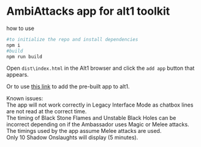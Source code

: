 # AmbiAttacks app for alt1 toolkit

how to use
```sh
#to initialize the repo and install dependencies
npm i
#build
npm run build
```

Open `dist\index.html` in the Alt1 browser and click the `add app` button that appears.

Or to use [this link](alt1://addapp/https://robert-571.github.io/appconfig.json) to add the pre-built app to alt1.

Known issues:<br/>
The app will not work correctly in Legacy Interface Mode as chatbox lines are not read at the correct time.<br/>
The timing of Black Stone Flames and Unstable Black Holes can be incorrect depending on if the Ambassador uses Magic or Melee attacks. The timings used by the app assume Melee attacks are used.<br/>
Only 10 Shadow Onslaughts will display (5 minutes).